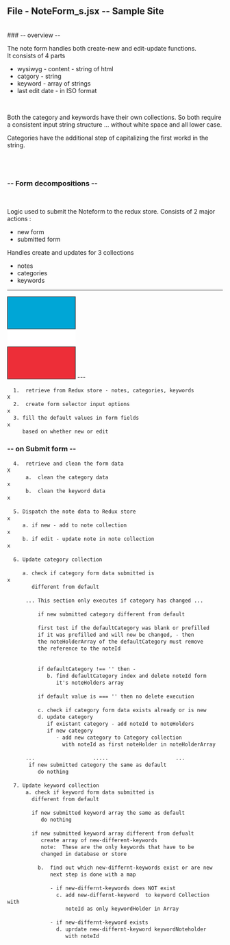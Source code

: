 

##  File - NoteForm_s.jsx -- Sample Site
<br>
###  -- overview --


The note form handles both create-new and edit-update functions.
<br>
It consists of 4 parts

- wysiwyg - content -  string of html
- catgory - string
- keyword - array of strings
- last edit date - in ISO format

<br>

Both the category and keywords have their own collections.
So both require a consistent input string structure ...
without white space and all lower case.  

Categories have the additional step of capitalizing 
the first workd in the string.


<br><br>

###  -- Form decompositions --
<br>

Logic used to submit the Noteform to the redux store.
Consists of 2 major actions :  
- new form
- submitted form

Handles create and updates for 3 collections
- notes
- categories
- keywords  

---

<img src="elements/test.svg" width="160">
---

      1.  retrieve from Redux store - notes, categories, keywords           X
      2.  create form selector input options                                x
      3. fill the default values in form fields                             x
         based on whether new or edit

###  -- on Submit form --

      4.  retrieve and clean the form data                                  X
          a.  clean the category data                                       x
          b.  clean the keyword data                                        x

      5. Dispatch the note data to Redux store                              x
         a. if new - add to note collection                                 x
         b. if edit - update note in note collection                        x

      6. Update category collection
         
         a. check if category form data submitted is                        x
            different from default

          ... This section only executes if category has changed ...

              if new submitted category different from default

              first test if the defaultCategory was blank or prefilled
              if it was prefilled and will now be changed, - then 
              the noteHolderArray of the defaultCategory must remove
              the reference to the noteId
              

              if defaultCategory !== '' then -
                 b. find defaultCategory index and delete noteId form   
                    it's noteHolders array

              if default value is === '' then no delete execution

              c. check if category form data exists already or is new
              d. update category
                 if existant category - add noteId to noteHolders
                 if new category 
                    - add new category to Category collection
                      with noteId as first noteHolder in noteHolderArray

          ...                   .....                      ...
           if new submitted category the same as default
              do nothing           

      7. Update keyword collection
          a. check if keyword form data submitted is
            different from default

            if new submitted keyword array the same as default
               do nothing

            if new submitted keyword array different from defualt
               create array of new-different-keywords
               note:  These are the only keywords that have to be
               changed in database or store

              b.  find out which new-differnt-keywords exist or are new
                  next step is done with a map

                  - if new-differnt-keywords does NOT exist
                    c. add new-differnt-keyword  to keyword Collection with
                       noteId as only keywordHolder in Array

                  - if new-differnt-keyword exists 
                    d. uprdate new-differnt-keyword keywordNoteholder
                       with noteId
                
                   
      



